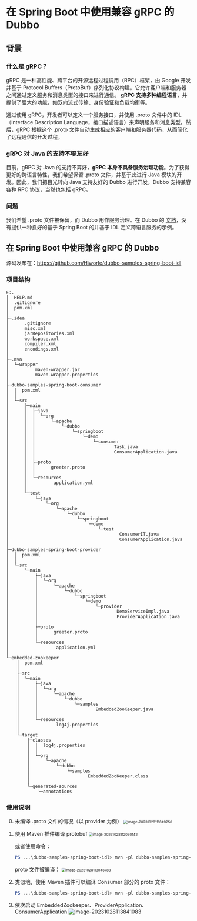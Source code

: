 # 在 Spring Boot 中使用兼容 gRPC 的 Dubbo

## 背景

### 什么是 gRPC？

gRPC 是一种高性能、跨平台的开源远程过程调用（RPC）框架，由 Google 开发并基于 Protocol Buffers（ProtoBuf）序列化协议构建。它允许客户端和服务器之间通过定义服务和消息类型的接口来进行通信。 **gRPC 支持多种编程语言**，并提供了强大的功能，如双向流式传输、身份验证和负载均衡等。

通过使用 gRPC，开发者可以定义一个服务接口，并使用 .proto 文件中的 IDL（Interface Description Language，接口描述语言）来声明服务和消息类型。然后，gRPC 根据这个 .proto 文件自动生成相应的客户端和服务器代码，从而简化了远程通信的开发过程。

### gRPC 对 Java 的支持不够友好

目前，gRPC 对 Java 的支持不算好，**gRPC 本身不具备服务治理功能**。为了获得更好的跨语言特性，我们希望保留 .proto 文件，并基于此进行 Java 模块的开发。因此，我们把目光转向 Java 支持友好的 Dubbo 进行开发，Dubbo 支持兼容各种 RPC 协议，当然也包括 gRPC。

### 问题

我们希望 .proto 文件被保留，而 Dubbo 用作服务治理。在 Dubbo 的 [文档](https://cn.dubbo.apache.org/zh-cn/overview/mannual/java-sdk/quick-start/)，没有提供一种良好的基于 Spring Boot 的并基于 IDL 定义跨语言服务的示例。



## 在 Spring Boot 中使用兼容 gRPC 的 Dubbo

源码发布在：https://github.com/Hiworle/dubbo-samples-spring-boot-idl

### 项目结构

```
F:.
│  HELP.md
│  .gitignore
│  pom.xml
│
├─.idea
│      .gitignore
│      misc.xml
│      jarRepositories.xml
│      workspace.xml
│      compiler.xml
│      encodings.xml
│
├─.mvn
│  └─wrapper
│          maven-wrapper.jar
│          maven-wrapper.properties
│
├─dubbo-samples-spring-boot-consumer
│  │  pom.xml
│  │
│  └─src
│      ├─main
│      │  ├─java
│      │  │  └─org
│      │  │      └─apache
│      │  │          └─dubbo
│      │  │              └─springboot
│      │  │                  └─demo
│      │  │                      └─consumer
│      │  │                              Task.java
│      │  │                              ConsumerApplication.java
│      │  │
│      │  ├─proto
│      │  │      greeter.proto
│      │  │
│      │  └─resources
│      │          application.yml
│      │
│      └─test
│          └─java
│              └─org
│                  └─apache
│                      └─dubbo
│                          └─springboot
│                              └─demo
│                                  └─test
│                                          ConsumerIT.java
│                                          ConsumerApplication.java
│
├─dubbo-samples-spring-boot-provider
│  │  pom.xml
│  │
│  └─src
│      └─main
│          ├─java
│          │  └─org
│          │      └─apache
│          │          └─dubbo
│          │              └─springboot
│          │                  └─demo
│          │                      └─provider
│          │                              DemoServiceImpl.java
│          │                              ProviderApplication.java
│          │
│          ├─proto
│          │      greeter.proto
│          │
│          └─resources
│                  application.yml
│
└─embedded-zookeeper
    │  pom.xml
    │
    ├─src
    │  └─main
    │      ├─java
    │      │  └─org
    │      │      └─apache
    │      │          └─dubbo
    │      │              └─samples
    │      │                      EmbeddedZooKeeper.java
    │      │
    │      └─resources
    │              log4j.properties
    │
    └─target
        ├─classes
        │  │  log4j.properties
        │  │
        │  └─org
        │      └─apache
        │          └─dubbo
        │              └─samples
        │                      EmbeddedZooKeeper.class
        │
        └─generated-sources
            └─annotations
```



### 使用说明

0. 未编译 .proto 文件的情况（以 provider 为例）
   <img src="https://artemisia-1307592663.cos.ap-guangzhou.myqcloud.com/202310281118362.png" alt="image-20231028111849256" style="zoom:67%;" />

1. 使用 Maven 插件编译 protobuf
   <img src="https://artemisia-1307592663.cos.ap-guangzhou.myqcloud.com/202310281120208.png" alt="image-20231028112030142" style="zoom: 67%;" />

   或者使用命令：

   ```powershell
   PS ...\dubbo-samples-spring-boot-idl> mvn -pl dubbo-samples-spring-boot-provider protobuf:compile
   ```

   proto 文件被编译：
   <img src="https://artemisia-1307592663.cos.ap-guangzhou.myqcloud.com/202310281130847.png" alt="image-20231028113046783" style="zoom: 67%;" />

2. 类似地，使用 Maven 插件可以编译 Consumer 部分的 proto 文件：

   ```powershell
   PS ...\dubbo-samples-spring-boot-idl> mvn -pl dubbo-samples-spring-boot-consumer protobuf:compile
   ```

3. 依次启动 EmbeddedZookeeper、ProviderApplication、ConsumerApplication
   ![image-20231028113841083](https://artemisia-1307592663.cos.ap-guangzhou.myqcloud.com/202310281138139.png)

















